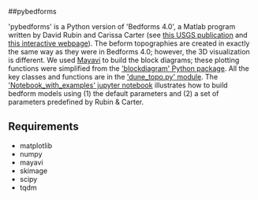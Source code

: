 ##pybedforms

'pybedforms' is a Python version of 'Bedforms 4.0', a Matlab program written by David Rubin and Carissa Carter (see [this USGS publication](https://pubs.usgs.gov/of/2005/1272/) and [this interactive webpage](https://t.co/hHqVYBnGpF?amp=1)). The beform topographies are created in exactly the same way as they were in Bedforms 4.0; however, the 3D visualization is different. We used [Mayavi](https://docs.enthought.com/mayavi/mayavi/) to build the block diagrams; these plotting functions were simplified from the ['blockdiagram' Python package](https://github.com/zsylvester/blockdiagram). All the key classes and functions are in the ['dune_topo.py' module](https://github.com/zsylvester/pybedfroms/blob/master/src/pybedforms/dune_topo.py). The ['Notebook_with_examples' jupyter notebook](https://github.com/zsylvester/pybedfroms/blob/master/Notebook_with_examples.ipynb) illustrates how to build bedform models using (1) the default parameters and (2) a set of parameters predefined by Rubin & Carter.

## Requirements

- matplotlib
- numpy
- mayavi
- skimage
- scipy
- tqdm


